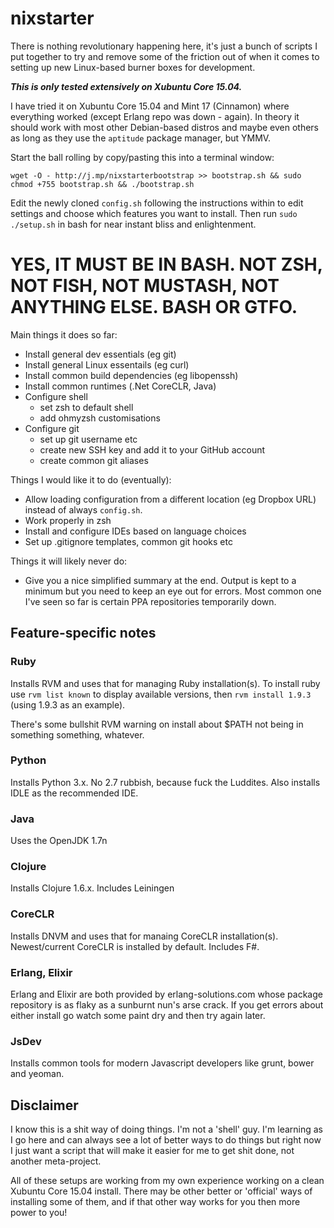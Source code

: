 nixstarter
============

There is nothing revolutionary happening here, it's just a bunch of scripts I put together
to try and remove some of the friction out of when it comes to
setting up new Linux-based burner boxes for development. 

***This is only tested extensively on Xubuntu Core 15.04.***

I have tried it on Xubuntu Core 15.04 and Mint 17 (Cinnamon) where everything worked (except Erlang repo was down - again).
In theory it should work with most other Debian-based distros and maybe even others as long as they use the `aptitude` package manager, but YMMV.

Start the ball rolling by copy/pasting this into a terminal window:

    wget -O - http://j.mp/nixstarterbootstrap >> bootstrap.sh && sudo chmod +755 bootstrap.sh && ./bootstrap.sh

Edit the newly cloned `config.sh` following the instructions within to edit settings and choose which
features you want to install. Then run `sudo ./setup.sh` in bash for near instant bliss and enlightenment.

# YES, IT MUST BE IN BASH. NOT ZSH, NOT FISH, NOT MUSTASH, NOT ANYTHING ELSE. BASH OR GTFO.

Main things it does so far:

* Install general dev essentials (eg git)
* Install general Linux essentails (eg curl)
* Install common build dependencies (eg libopenssh)
* Install common runtimes (.Net CoreCLR, Java)
* Configure shell
	- set zsh to default shell
    - add ohmyzsh customisations
* Configure git
    - set up git username etc
	- create new SSH key and add it to your GitHub account
	- create common git aliases

Things I would like it to do (eventually):

* Allow loading configuration from a different location (eg Dropbox URL) instead of always `config.sh`.
* Work properly in zsh
* Install and configure IDEs based on language choices
* Set up .gitignore templates, common git hooks etc

Things it will likely never do:

* Give you a nice simplified summary at the end. Output is kept to a minimum but you need to keep an eye out for errors. Most common one I've seen so far is certain PPA repositories temporarily down.

Feature-specific notes
---------------------------

### Ruby

Installs RVM and uses that for managing Ruby installation(s). To install ruby use `rvm list known` to display available versions, then `rvm install 1.9.3` (using 1.9.3 as an example).

There's some bullshit RVM warning on install about $PATH not being in something something, whatever.

### Python

Installs Python 3.x. No 2.7 rubbish, because fuck the Luddites. Also installs IDLE as the recommended IDE.

### Java

Uses the OpenJDK 1.7n

### Clojure 

Installs Clojure 1.6.x. Includes Leiningen

### CoreCLR

Installs DNVM and uses that for manaing CoreCLR installation(s). Newest/current CoreCLR is installed by default. Includes F#.

### Erlang, Elixir

Erlang and Elixir are both provided by erlang-solutions.com whose package repository is as flaky as a sunburnt nun's arse crack.
If you get errors about either install go watch some paint dry and then try again later.

### JsDev

Installs common tools for modern Javascript developers like grunt, bower and yeoman.


Disclaimer
----------

I know this is a shit way of doing things. I'm not a 'shell' guy. I'm learning as
I go here and can always see a lot of better ways to do things but right now I just
want a script that will make it easier for me to get shit done, not another meta-project.

All of these setups are working from my own experience working on a clean Xubuntu Core 15.04
install. There may be other better or 'official' ways of installing some of them, and
if that other way works for you then more power to you!